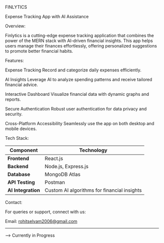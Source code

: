 FINLYTICS

Expense Tracking App with AI Assistance

Overview:

Finlytics is a cutting-edge expense tracking application that combines the power of the MERN stack with AI-driven financial insights. This app helps users manage their finances effortlessly, offering personalized suggestions to promote better financial habits.

Features:

Expense Tracking
Record and categorize daily expenses efficiently.

AI Insights
Leverage AI to analyze spending patterns and receive tailored financial advice.

Interactive Dashboard
Visualize financial data with dynamic graphs and reports.

Secure Authentication
Robust user authentication for data privacy and security.

Cross-Platform Accessibility
Seamlessly use the app on both desktop and mobile devices.

Tech Stack:

| Component          | Technology                                  |
| ------------------ | ------------------------------------------- |
| **Frontend**       | React.js                                    |
| **Backend**        | Node.js, Express.js                         |
| **Database**       | MongoDB Atlas                               |
| **API Testing**    | Postman                                     |
| **AI Integration** | Custom AI algorithms for financial insights |

Contact:

For queries or support, connect with us:

Email: rohitselvam2006@gmail.com

-------------------------------------------------------------------
--> Currently in Progress
